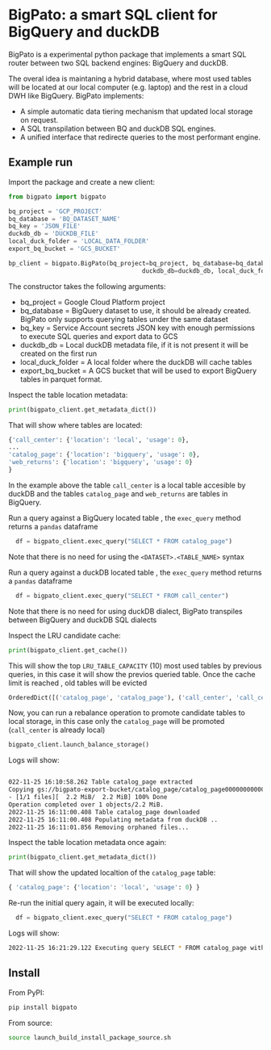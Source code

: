 # BigPato: a smart SQL client for BigQuery and duckDB

BigPato is a experimental python package that implements a smart SQL router between two SQL backend engines: BigQuery and duckDB.

The overal idea is maintaning a hybrid database, where most used tables will be located at our local computer (e.g. laptop) and the rest in a cloud DWH like BigQuery.
BigPato implements:
- A simple automatic data tiering mechanism that updated local storage on request.
- A SQL transpilation between BQ and duckDB SQL engines.
- A unified interface that redirecte queries to the most performant engine.

## Example run

Import the package and create a new client:

```python
from bigpato import bigpato

bq_project = 'GCP_PROJECT'
bq_database = 'BQ_DATASET_NAME'
bq_key = 'JSON_FILE'
duckdb_db = 'DUCKDB_FILE'
local_duck_folder = 'LOCAL_DATA_FOLDER'
export_bq_bucket = 'GCS_BUCKET'

bp_client = bigpato.BigPato(bq_project=bq_project, bq_database=bq_database, bq_key=bq_key,
                                     duckdb_db=duckdb_db, local_duck_folder=local_duck_folder, export_bq_bucket=export_bq_bucket)
```

The constructor takes the following arguments:

* bq_project = Google Cloud Platform project 
* bq_database = BigQuery dataset to use, it should be already created. BigPato only supports querying tables under the same dataset
* bq_key = Service Account secrets JSON key with enough permissions to execute SQL queries and export data to GCS
* duckdb_db = Local duckDB metadata file, if it is not present it will be created on the first run
* local_duck_folder = A local folder where the duckDB will cache tables 
* export_bq_bucket = A GCS bucket that will be used to export BigQuery tables in parquet format.

Inspect the table location metadata:

```python
print(bigpato_client.get_metadata_dict())

```
That will show where tables are located:

```python
{'call_center': {'location': 'local', 'usage': 0},
...
'catalog_page': {'location': 'bigquery', 'usage': 0},
'web_returns': {'location': 'bigquery', 'usage': 0}
}
```

In the example above the table `call_center` is a local table accesible by duckDB and the tables `catalog_page` and `web_returns` are tables in BigQuery.

Run a query against a BigQuery located table , the `exec_query` method returns a `pandas` dataframe

```python
  df = bigpato_client.exec_query("SELECT * FROM catalog_page")
```
Note that there is no need for using the `<DATASET>.<TABLE_NAME>` syntax


Run a query against a duckDB located table , the `exec_query` method returns a `pandas` dataframe

```python
  df = bigpato_client.exec_query("SELECT * FROM call_center")
```
Note that there is no need for using duckDB dialect, BigPato transpiles between BigQuery and duckDB SQL dialects


Inspect the LRU candidate cache:

```python
print(bigpato_client.get_cache())

```

This will show the top `LRU_TABLE_CAPACITY` (10) most used tables by previous queries, in this case it will show the previos queried table. Once the cache limit is reached , old tables will be evicted

```python
OrderedDict([('catalog_page', 'catalog_page'), ('call_center', 'call_center')])
```
Now, you can run a rebalance operation to promote candidate tables to local storage, in this case only the `catalog_page` will be promoted (`call_center` is already local)

```python
bigpato_client.launch_balance_storage()
```

Logs will show:

```bash

022-11-25 16:10:58.262 Table catalog_page extracted
Copying gs://bigpato-export-bucket/catalog_page/catalog_page000000000000...
- [1/1 files][  2.2 MiB/  2.2 MiB] 100% Done                                    
Operation completed over 1 objects/2.2 MiB.                                      
2022-11-25 16:11:00.408 Table catalog_page downloaded
2022-11-25 16:11:00.408 Populating metadata from duckDB ..
2022-11-25 16:11:01.856 Removing orphaned files...
```

Inspect the table location metadata once again:

```python
print(bigpato_client.get_metadata_dict())

```
That will show the updated localtion of the `catalog_page` table:

```python
{ 'catalog_page': {'location': 'local', 'usage': 0} }
```
Re-run the initial query again, it will be executed locally:

```python
  df = bigpato_client.exec_query("SELECT * FROM catalog_page")
```
Logs will show:
```bash
2022-11-25 16:21:29.122 Executing query SELECT * FROM catalog_page with duckDB ..
```


## Install
From PyPI:

```bash
pip install bigpato
```

From source:

```bash
source launch_build_install_package_source.sh
```


